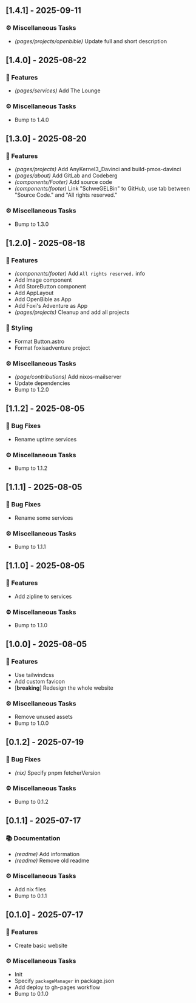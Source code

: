 ## [1.4.1] - 2025-09-11

### ⚙️ Miscellaneous Tasks

- *(pages/projects/openbible)* Update full and short description
## [1.4.0] - 2025-08-22

### 🚀 Features

- *(pages/services)* Add The Lounge

### ⚙️ Miscellaneous Tasks

- Bump to 1.4.0
## [1.3.0] - 2025-08-20

### 🚀 Features

- *(pages/projects)* Add AnyKernel3_Davinci and build-pmos-davinci
- *(pages/about)* Add GitLab and Codeberg
- *(components/Footer)* Add source code
- *(components/footer)* Link "SchweGELBin" to GitHub, use tab between "Source Code." and "All rights reserved."

### ⚙️ Miscellaneous Tasks

- Bump to 1.3.0
## [1.2.0] - 2025-08-18

### 🚀 Features

- *(components/footer)* Add `All rights reserved.` info
- Add Image component
- Add StoreButton component
- Add AppLayout
- Add OpenBible as App
- Add Foxi's Adventure as App
- *(pages/projects)* Cleanup and add all projects

### 🎨 Styling

- Format Button.astro
- Format foxisadventure project

### ⚙️ Miscellaneous Tasks

- *(page/contributions)* Add nixos-mailserver
- Update dependencies
- Bump to 1.2.0
## [1.1.2] - 2025-08-05

### 🐛 Bug Fixes

- Rename uptime services

### ⚙️ Miscellaneous Tasks

- Bump to 1.1.2
## [1.1.1] - 2025-08-05

### 🐛 Bug Fixes

- Rename some services

### ⚙️ Miscellaneous Tasks

- Bump to 1.1.1
## [1.1.0] - 2025-08-05

### 🚀 Features

- Add zipline to services

### ⚙️ Miscellaneous Tasks

- Bump to 1.1.0
## [1.0.0] - 2025-08-05

### 🚀 Features

- Use tailwindcss
- Add custom favicon
- [**breaking**] Redesign the whole website

### ⚙️ Miscellaneous Tasks

- Remove unused assets
- Bump to 1.0.0
## [0.1.2] - 2025-07-19

### 🐛 Bug Fixes

- *(nix)* Specify pnpm fetcherVersion

### ⚙️ Miscellaneous Tasks

- Bump to 0.1.2
## [0.1.1] - 2025-07-17

### 📚 Documentation

- *(readme)* Add information
- *(readme)* Remove old readme

### ⚙️ Miscellaneous Tasks

- Add nix files
- Bump to 0.1.1
## [0.1.0] - 2025-07-17

### 🚀 Features

- Create basic website

### ⚙️ Miscellaneous Tasks

- Init
- Specify `packageManager` in package.json
- Add deploy to gh-pages workflow
- Bump to 0.1.0
